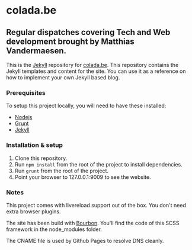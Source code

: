 # colada.be

## Regular dispatches covering Tech and Web development brought by Matthias Vandermaesen.

This is the [Jekyll](http://www.jekyll.rb) repository for
[colada.be](http://www.colada.be). This repository contains the Jekyll templates
and content for the site. You can use it as a reference on how to implement your
own Jekyll based blog.

### Prerequisites

To setup this project locally, you will need to have these installed:

- [Nodejs](http://nodejs.org)
- [Grunt](http://gruntjs.com)
- [Jekyll](http://jekyllrb.com)

### Installation & setup

1. Clone this repository.
2. Run ```npm install``` from the root of the project to install dependencies.
3. Run ```grunt``` from the root of the project.
4. Point your browser to 127.0.0.1:9009 to see the website.

### Notes

This project comes with livereload support out of the box. You don't need extra
browser plugins.

The site has been build with [Bourbon](http://bourbon.io). You'll find the code
of this SCSS framework in the node_modules folder.

The CNAME file is used by Github Pages to resolve DNS cleanly.
